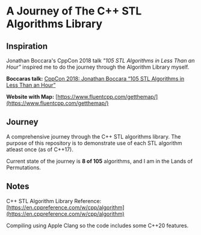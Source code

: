 # A Journey of The C++ STL Algorithms Library

## Inspiration
Jonathan Boccara's CppCon 2018 talk *"105 STL Algorithms in Less Than an Hour"* inspired me to do the journey through the Algorithm Library myself.

 **Boccaras talk:** [CppCon 2018: Jonathan Boccara “105 STL Algorithms in Less Than an Hour”](https://www.youtube.com/watch?v=2olsGf6JIkU&feature=emb_title)

 **Website with Map:** [https://www.fluentcpp.com/getthemap/](https://www.fluentcpp.com/getthemap/)

## Journey
A comprehensive journey through the C++ STL algorithms library. The purpose of this repository is to demonstrate use of each STL algorithm atleast once (as of C++17).

Current state of the journey is **8 of 105** algorithms, and I am in the Lands of Permutations.

 <!--2. Lands of Queries
 3. Islands of Structure Changes
 4. Peninsula of Raw Memory
 5. Land of Value Modifiers
 6. Territory of Movers
 7. Glorious County of Algos on Sets-->


## Notes
C++ STL Algorithm Library Reference: [https://en.cppreference.com/w/cpp/algorithm](https://en.cppreference.com/w/cpp/algorithm)

Compiling using Apple Clang so the code includes some C++20 features.